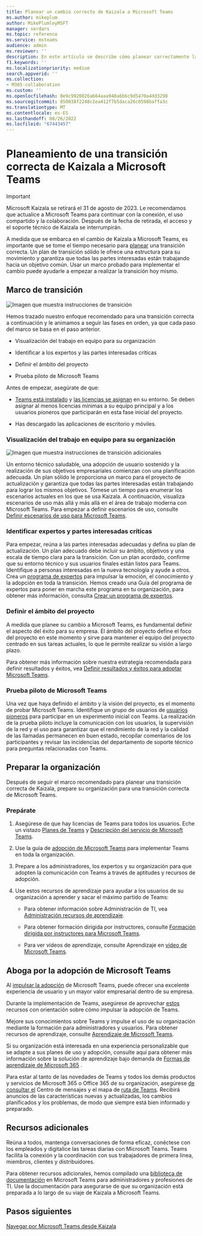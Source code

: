 ```yaml
---
title: Planear un cambio correcto de Kaizala a Microsoft Teams
ms.author: mikeplum
author: MikePlumleyMSFT
manager: serdars
ms.topic: reference
ms.service: msteams
audience: admin
ms.reviewer: ''
description: En este artículo se describe cómo planear correctamente la transición de Kaizala a Microsoft Teams.
f1.keywords: ''
ms.localizationpriority: medium
search.appverid: ''
ms.collection:
- M365-collaboration
ms.custom: ''
ms.openlocfilehash: 0e9c9920826a664aaa948a6b6c9d5470a4dd3298
ms.sourcegitcommit: 850038f2248c1ea412f7b5daca26c0598baffa3c
ms.translationtype: MT
ms.contentlocale: es-ES
ms.lasthandoff: 08/26/2022
ms.locfileid: "67443457"
---
```

# <a name="planning-for-a-successful-transition-from-kaizala-to-microsoft-teams"></a>Planeamiento de una transición correcta de Kaizala a Microsoft Teams

> [!Important]
> Microsoft Kaizala se retirará el 31 de agosto de 2023. Le recomendamos que actualice a Microsoft Teams para continuar con la conexión, el uso compartido y la colaboración. Después de la fecha de retirada, el acceso y el soporte técnico de Kaizala se interrumpirán.

A medida que se embarca en el cambio de Kaizala a Microsoft Teams, es importante que se tome el tiempo necesario para [planear](/microsoftteams/deploy-enterprise-setup?tabs=ChatTeamsChannels#plan-your-deployment) una transición correcta. Un plan de transición sólido le ofrece una estructura para su movimiento y garantiza que todas las partes interesadas están trabajando hacia un objetivo común. Usar un marco probado para implementar el cambio puede ayudarle a empezar a realizar la transición hoy mismo.

## <a name="transition-framework"></a>Marco de transición

![Imagen que muestra instrucciones de transición](media/plan-for-successful-transition.png)

Hemos trazado nuestro enfoque recomendado para una transición correcta a continuación y le animamos a seguir las fases en orden, ya que cada paso del marco se basa en el paso anterior.

- Visualización del trabajo en equipo para su organización

- Identificar a los expertos y las partes interesadas críticas

- Definir el ámbito del proyecto

- Prueba piloto de Microsoft Teams

Antes de empezar, asegúrate de que:

- [Teams está instalado](/microsoftteams/get-clients) y [las licencias se asignan](/office365/servicedescriptions/teams-service-description) en su entorno. Se deben asignar al menos licencias mínimas a su equipo principal y a los usuarios pioneros que participarán en esta fase inicial del proyecto.

- Has descargado las aplicaciones de escritorio y móviles.

### <a name="envision-teamwork-for-your-organization"></a>Visualización del trabajo en equipo para su organización

![Imagen que muestra instrucciones de transición adicionales](media/kaizala-framework-guidance.png)

Un entorno técnico saludable, una adopción de usuario sostenido y la realización de sus objetivos empresariales comienzan con una planificación adecuada. Un plan sólido le proporciona un marco para el proyecto de actualización y garantiza que todas las partes interesadas están trabajando para lograr los mismos objetivos. Tómese un tiempo para enumerar los escenarios actuales en los que se usa Kaizala. A continuación, visualiza escenarios de uso más allá y más allá en el área de trabajo moderna con Microsoft Teams. Para empezar a definir escenarios de uso, consulte [Definir escenarios de uso para Microsoft Teams](/microsoftteams/teams-adoption-define-usage-scenarios).

### <a name="identify-champions-and-critical-stakeholders"></a>Identificar expertos y partes interesadas críticas

Para empezar, reúna a las partes interesadas adecuadas y defina su plan de actualización. Un plan adecuado debe incluir su ámbito, objetivos y una escala de tiempo clara para la transición. Con un plan acordado, confirme que su entorno técnico y sus usuarios finales están listos para Teams. Identifique a personas interesadas en la nueva tecnología y ayude a otros. Crea un [programa de expertos](/microsoftteams/teams-adoption-create-champions-program) para impulsar la emoción, el conocimiento y la adopción en toda la transición. Hemos creado una Guía del programa de expertos para poner en marcha este programa en tu organización, para obtener más información, consulta [Crear un programa de expertos](https://view.officeapps.live.com/op/view.aspx?src=https://fto365dev.blob.core.windows.net:443/media/Default/DocResources/Adoption/Build_Champions_Program_Guide.pptx).

### <a name="define-your-project-scope"></a>Definir el ámbito del proyecto

A medida que planee su cambio a Microsoft Teams, es fundamental definir el aspecto del éxito para su empresa.  El ámbito del proyecto define el foco del proyecto en este momento y sirve para mantener el equipo del proyecto centrado en sus tareas actuales, lo que le permite realizar su visión a largo plazo.

Para obtener más información sobre nuestra estrategia recomendada para definir resultados y éxitos, vea [Definir resultados y éxitos para adoptar Microsoft Teams](/microsoftteams/teams-adoption-define-outcomes).

### <a name="pilot-microsoft-teams"></a>Prueba piloto de Microsoft Teams

Una vez que haya definido el ámbito y la visión del proyecto, es el momento de probar Microsoft Teams. Identifique un grupo de usuarios de [usuarios pioneros](/microsoftteams/teams-adoption-onboard-early-adopters) para participar en un experimento inicial con Teams. La realización de la prueba piloto incluye la comunicación con los usuarios, la supervisión de la red y el uso para garantizar que el rendimiento de la red y la calidad de las llamadas permanecen en buen estado, recopilar comentarios de los participantes y revisar las incidencias del departamento de soporte técnico para preguntas relacionadas con Teams.

## <a name="prepare-your-organization"></a>Preparar la organización

Después de seguir el marco recomendado para planear una transición correcta de Kaizala, prepare su organización para una transición correcta de Microsoft Teams.

### <a name="get-ready"></a>Prepárate

 1. Asegúrese de que hay licencias de Teams para todos los usuarios. Eche un vistazo [Planes de Teams](https://www.microsoft.com/microsoft-teams/compare-microsoft-teams-options?activetab=pivot%3aprimaryr1) y [Descripción del servicio de Microsoft Teams](/office365/servicedescriptions/teams-service-description).

 2. Use la guía de [adopción de Microsoft Teams](https://adoption.microsoft.com/microsoft-teams/#get-started) para implementar Teams en toda la organización.

 3. Prepare a los administradores, los expertos y su organización para que adopten la comunicación con Teams a través de aptitudes y recursos de adopción.  

 4. Use estos recursos de aprendizaje para ayudar a los usuarios de su organización a aprender y sacar el máximo partido de Teams:

    - Para obtener información sobre Administración de TI, vea [Administración recursos de aprendizaje](/microsoftteams/itadmin-readiness).

    - Para obtener formación dirigida por instructores, consulte [Formación dirigida por instructores para Microsoft Teams](/microsoftteams/instructor-led-training-teams-landing-page).
  
    - Para ver vídeos de aprendizaje, consulte Aprendizaje en [vídeo de Microsoft Teams](https://support.microsoft.com/office/microsoft-teams-video-training-4f108e54-240b-4351-8084-b1089f0d21d7?ui=en-us&rs=en-us&ad=us).

## <a name="champion-microsoft-teams-adoption"></a>Aboga por la adopción de Microsoft Teams

Al [impulsar la adopción](/microsoftteams/teams-adoption-get-started) de Microsoft Teams, puede ofrecer una excelente experiencia de usuario y un mayor valor empresarial dentro de su empresa.

Durante la implementación de Teams, asegúrese de aprovechar [estos](/microsoftteams/adopt-microsoft-teams-landing-page) recursos con orientación sobre cómo impulsar la adopción de Teams.

Mejore sus conocimientos sobre Teams y impulse el uso de su organización mediante la formación para administradores y usuarios. Para obtener recursos de aprendizaje, consulte [Aprendizaje de Microsoft Teams](/microsoftteams/training-microsoft-teams-landing-page).

Si su organización está interesada en una experiencia personalizable que se adapte a sus planes de uso y adopción, consulte aquí para obtener más información sobre la solución de aprendizaje bajo demanda de [Formas de aprendizaje de Microsoft 365](https://adoption.microsoft.com/microsoft-365-learning-pathways/) .

Para estar al tanto de las novedades de Teams y todos los demás productos y servicios de Microsoft 365 o Office 365 de su organización, asegúrese [de consultar el](https://admin.microsoft.com/AdminPortal/Home?ref=/MessageCenter) Centro de mensajes y el mapa de [ruta de Teams](https://www.microsoft.com/microsoft-365/roadmap?rtc=2&filters=Microsoft%20Teams). Recibirá anuncios de las características nuevas y actualizadas, los cambios planificados y los problemas, de modo que siempre está bien informado y preparado.

## <a name="additional-resources"></a>Recursos adicionales

Reúna a todos, mantenga conversaciones de forma eficaz, conéctese con los empleados y digitalice las tareas diarias con Microsoft Teams. Teams facilita la conexión y la coordinación con sus trabajadores de primera línea, miembros, clientes y distribuidores.

Para obtener recursos adicionales, hemos compilado una [biblioteca de documentación](/microsoftteams/) en Microsoft Teams para administradores y profesiones de TI. Use la documentación para asegurarse de que su organización está preparada a lo largo de su viaje de Kaizala a Microsoft Teams.

## <a name="next-steps"></a>Pasos siguientes

<a name="ControlSyncThroughput"> </a>

[Navegar por Microsoft Teams desde Kaizala](/MicrosoftTeams/navigate-teams)
